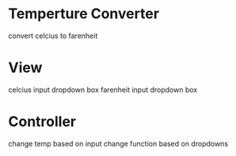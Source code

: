 # Temperture Converter
convert celcius to farenheit

# View
celcius input
	dropdown box
farenheit input
	dropdown box

# Controller
change temp based on input
change function based on dropdowns